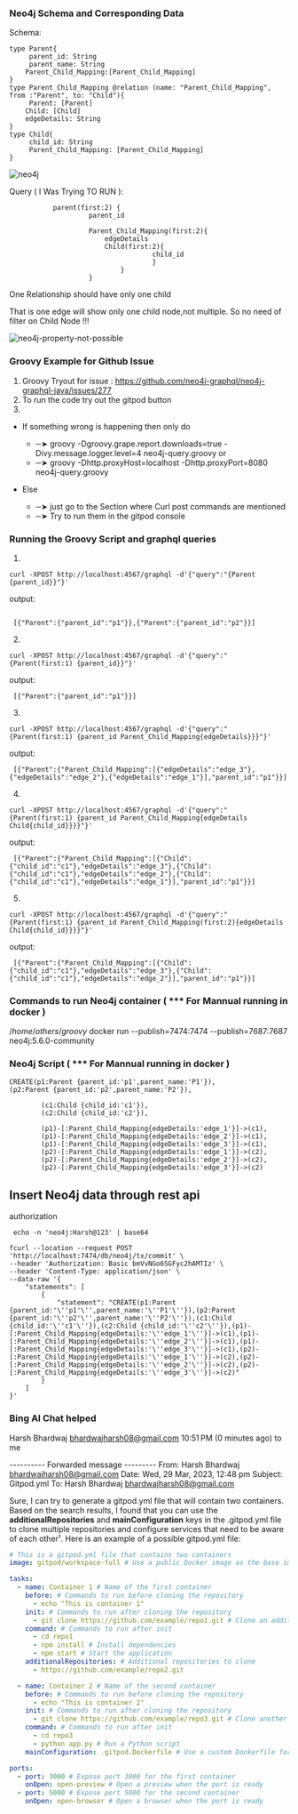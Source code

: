 ### Neo4j Schema and Corresponding Data

Schema:

```
type Parent{
     parent_id: String
     parent_name: String
    Parent_Child_Mapping:[Parent_Child_Mapping]
}
type Parent_Child_Mapping @relation (name: "Parent_Child_Mapping", from :"Parent", to: "Child"){
     Parent: [Parent]
    Child: [Child]
    edgeDetails: String
}
type Child{
     child_id: String
     Parent_Child_Mapping: [Parent_Child_Mapping]
}
```

![neo4j](./neo4j-parent-child.png)

Query ( I Was Trying TO RUN ):

```
           parent(first:2) {
                    parent_id

                    Parent_Child_Mapping(first:2){
                        edgeDetails
                        Child(first:2){
                                    child_id
                                    }
                            }
                    }
```

One Relationship should have only one child

That is one edge will show only one child node,not multiple.
So no need of filter on Child Node !!!

![neo4j-property-not-possible](./neo4j-not-possible-prop.png)

### Groovy Example for Github Issue

1. Groovy Tryout for issue : https://github.com/neo4j-graphql/neo4j-graphql-java/issues/277
2. To run the code try out the gitpod button
3.

- If something wrong is happening then only do
  - ─➤ groovy -Dgroovy.grape.report.downloads=true -Divy.message.logger.level=4 neo4j-query.groovy
  or
  - ─➤ groovy -Dhttp.proxyHost=localhost -Dhttp.proxyPort=8080 neo4j-query.groovy  

- Else
  - ─➤ just go to the Section where Curl post commands are mentioned
  - ─➤ Try to run them in the gitpod console


### Running the Groovy Script and graphql queries

1.

```
curl -XPOST http://localhost:4567/graphql -d'{"query":"{Parent {parent_id}}"}'
```

output:

```

 [{"Parent":{"parent_id":"p1"}},{"Parent":{"parent_id":"p2"}}]
```

2.

```
curl -XPOST http://localhost:4567/graphql -d'{"query":"{Parent(first:1) {parent_id}}"}'
```

output:

```
 [{"Parent":{"parent_id":"p1"}}]
```

3.

```
curl -XPOST http://localhost:4567/graphql -d'{"query":"{Parent(first:1) {parent_id Parent_Child_Mapping{edgeDetails}}}"}'
```

output:

```
 [{"Parent":{"Parent_Child_Mapping":[{"edgeDetails":"edge_3"},{"edgeDetails":"edge_2"},{"edgeDetails":"edge_1"}],"parent_id":"p1"}}]
```

4.

```
curl -XPOST http://localhost:4567/graphql -d'{"query":"{Parent(first:1) {parent_id Parent_Child_Mapping{edgeDetails Child{child_id}}}}"}'
```

output:

```
 [{"Parent":{"Parent_Child_Mapping":[{"Child":{"child_id":"c1"},"edgeDetails":"edge_3"},{"Child":{"child_id":"c1"},"edgeDetails":"edge_2"},{"Child":{"child_id":"c1"},"edgeDetails":"edge_1"}],"parent_id":"p1"}}]
```

5.

```
curl -XPOST http://localhost:4567/graphql -d'{"query":"{Parent(first:1) {parent_id Parent_Child_Mapping(first:2){edgeDetails Child{child_id}}}}"}'
```

output:

```
 [{"Parent":{"Parent_Child_Mapping":[{"Child":{"child_id":"c1"},"edgeDetails":"edge_3"},{"Child":{"child_id":"c1"},"edgeDetails":"edge_2"}],"parent_id":"p1"}}]
```

### Commands to run Neo4j container ( \*\*\* For Mannual running in docker )

$/home/others/groovy$ docker run --publish=7474:7474 --publish=7687:7687 neo4j:5.6.0-community

### Neo4j Script ( \*\*\* For Mannual running in docker )

```
CREATE(p1:Parent {parent_id:'p1',parent_name:'P1'}),
(p2:Parent {parent_id:'p2',parent_name:'P2'}),

        (c1:Child {child_id:'c1'}),
        (c2:Child {child_id:'c2'}),

        (p1)-[:Parent_Child_Mapping{edgeDetails:'edge_1'}]->(c1),
        (p1)-[:Parent_Child_Mapping{edgeDetails:'edge_2'}]->(c1),
        (p1)-[:Parent_Child_Mapping{edgeDetails:'edge_3'}]->(c1),
        (p2)-[:Parent_Child_Mapping{edgeDetails:'edge_1'}]->(c2),
        (p2)-[:Parent_Child_Mapping{edgeDetails:'edge_2'}]->(c2),
        (p2)-[:Parent_Child_Mapping{edgeDetails:'edge_3'}]->(c2)
```

## Insert Neo4j data through rest api

authorization

```
 echo -n 'neo4j:Harsh@123' | base64
```

```
fcurl --location --request POST 'http://localhost:7474/db/neo4j/tx/commit' \
--header 'Authorization: Basic bmVvNGo6SGFyc2hAMTIz' \
--header 'Content-Type: application/json' \
--data-raw '{
    "statements": [
        {
            "statement": "CREATE(p1:Parent {parent_id:'\''p1'\'',parent_name:'\''P1'\''}),(p2:Parent {parent_id:'\''p2'\'',parent_name:'\''P2'\''}),(c1:Child {child_id:'\''c1'\''}),(c2:Child {child_id:'\''c2'\''}),(p1)-[:Parent_Child_Mapping{edgeDetails:'\''edge_1'\''}]->(c1),(p1)-[:Parent_Child_Mapping{edgeDetails:'\''edge_2'\''}]->(c1),(p1)-[:Parent_Child_Mapping{edgeDetails:'\''edge_3'\''}]->(c1),(p2)-[:Parent_Child_Mapping{edgeDetails:'\''edge_1'\''}]->(c2),(p2)-[:Parent_Child_Mapping{edgeDetails:'\''edge_2'\''}]->(c2),(p2)-[:Parent_Child_Mapping{edgeDetails:'\''edge_3'\''}]->(c2)"
        }
    ]
}'
```

### Bing AI Chat helped

Harsh Bhardwaj <bhardwajharsh08@gmail.com>
10:51 PM (0 minutes ago)
to me

---------- Forwarded message ---------
From: Harsh Bhardwaj <bhardwajharsh08@gmail.com>
Date: Wed, 29 Mar, 2023, 12:48 pm
Subject: Gitpod.yml
To: Harsh Bhardwaj <bhardwajharsh08@gmail.com>

Sure, I can try to generate a gitpod.yml file that will contain two containers. Based on the search results, I found that you can use the **additionalRepositories** and **mainConfiguration** keys in the .gitpod.yml file to clone multiple repositories and configure services that need to be aware of each other¹. Here is an example of a possible gitpod.yml file:

```yaml
# This is a gitpod.yml file that contains two containers
image: gitpod/workspace-full # Use a public Docker image as the base image

tasks:
  - name: Container 1 # Name of the first container
    before: # Commands to run before cloning the repository
      - echo "This is container 1"
    init: # Commands to run after cloning the repository
      - git clone https://github.com/example/repo1.git # Clone an additional repository
    command: # Commands to run after init
      - cd repo1
      - npm install # Install dependencies
      - npm start # Start the application
    additionalRepositories: # Additional repositories to clone
      - https://github.com/example/repo2.git

  - name: Container 2 # Name of the second container
    before: # Commands to run before cloning the repository
      - echo "This is container 2"
    init: # Commands to run after cloning the repository
      - git clone https://github.com/example/repo3.git # Clone another additional repository
    command: # Commands to run after init
      - cd repo3
      - python app.py # Run a Python script
    mainConfiguration: .gitpod.Dockerfile # Use a custom Dockerfile for this container

ports:
  - port: 3000 # Expose port 3000 for the first container
    onOpen: open-preview # Open a preview when the port is ready
  - port: 5000 # Expose port 5000 for the second container
    onOpen: open-browser # Open a browser when the port is ready
```
